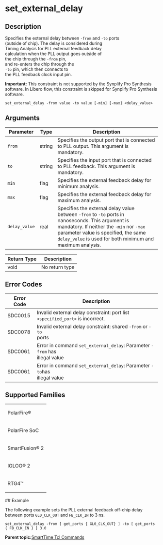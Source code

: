 # set\_external\_delay

## Description

Specifies the external delay between `-from` and `-to` ports<br /> \(outside of chip\). The delay is considered during<br /> Timing Analysis for PLL external feedback delay<br /> calculation when the PLL output goes outside of<br /> the chip through the `-from` pin,<br /> and re-enters the chip through the<br /> `-to` pin, which then connects to<br /> the PLL feedback clock input pin.

**Important:** This constraint is not supported by the Synplify Pro Synthesis software. In Libero flow, this constraint is skipped for Synplify Pro Synthesis software.

``` {#CODEBLOCK_HNP_WCM_MWB}
set_external_delay ‑from value ‑to value [‑min] [‑max] <delay_value>
```

## Arguments

|Parameter|Type|Description|
|---------|----|-----------|
|`from`|string|Specifies the output port that is connected to PLL output. This argument is mandatory.|
|`to`|string|Specifies the input port that is connected to PLL feedback. This argument is mandatory.|
|`min`|flag|Specifies the external feedback delay for minimum analysis.|
|`max`|flag|Specifies the external feedback delay for maximum analysis.|
|`delay_value`|real|Specifies the external delay value between `-from` to `-to` ports in nanoseconds. This argument is mandatory. If neither the `-min` nor `-max` parameter value is specified, the same `delay_value` is used for both minimum and maximum analysis.|

|Return Type|Description|
|-----------|-----------|
|void|No return type|

## Error Codes

|Error Code|Description|
|----------|-----------|
|SDC0015|Invalid external delay constraint: port list `<specified_port>` is incorrect.|
|SDC0078|Invalid external delay constraint: shared `-from` or `-to`<br /> ports|
|SDC0061|Error in command `set_external_delay`: Parameter `-from` has<br /> illegal value|
|SDC0061|Error in command `set_external_delay`: Parameter `-to`has<br /> illegal value|

## Supported Families

<table id="GUID-56F9E300-6CAB-48D0-9D92-B4EC8F62D904"><tbody><tr><td>

PolarFire®

</td></tr><tr><td>

PolarFire SoC

</td></tr><tr><td>

SmartFusion® 2

</td></tr><tr><td>

IGLOO® 2

</td></tr><tr><td>

RTG4™

</td></tr></tbody>
</table>## Example

The following example sets the PLL external feedback off-chip delay between ports `GL0_CLK_OUT` and `FB_CLK_IN` to 3 ns.

``` {#CODEBLOCK_WFY_RBT_MWB}
set_external_delay -from [ get_ports { GL0_CLK_OUT} ] -to [ get_ports { FB_CLK_IN } ] 3.0
```

**Parent topic:**[SmartTime Tcl Commands](GUID-96623DD0-9D90-4AFA-90C3-B2BAEEE15670.md)

